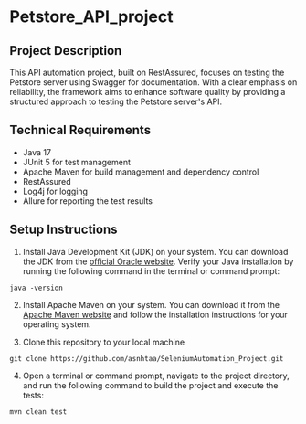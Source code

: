 # Petstore_API_project

## Project Description

This API automation project, built on RestAssured, focuses on testing the Petstore server using Swagger for documentation. With a clear emphasis on reliability, the framework aims to enhance software quality by providing a structured approach to testing the Petstore server's API. 

## Technical Requirements

* Java 17
* JUnit 5 for test management
* Apache Maven for build management and dependency control
* RestAssured
* Log4j for logging 
* Allure for reporting the test results

## Setup Instructions

1) Install Java Development Kit (JDK) on your system. You can download the JDK from the [official Oracle website](https://www.oracle.com/). Verify your Java installation by running the following command in the terminal or command prompt:
   
```
java -version
```

2) Install Apache Maven on your system. You can download it from the [Apache Maven website](https://maven.apache.org/) and follow the installation instructions for your operating system.

3) Clone this repository to your local machine

```
git clone https://github.com/asnhtaa/SeleniumAutomation_Project.git
```

4) Open a terminal or command prompt, navigate to the project directory, and run the following command to build the project and execute the tests:

```
mvn clean test
```





